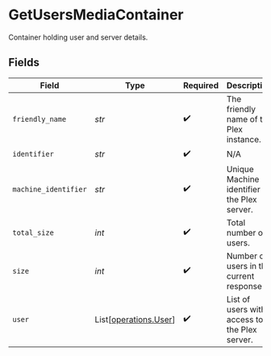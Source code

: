# GetUsersMediaContainer

Container holding user and server details.


## Fields

| Field                                                    | Type                                                     | Required                                                 | Description                                              | Example                                                  |
| -------------------------------------------------------- | -------------------------------------------------------- | -------------------------------------------------------- | -------------------------------------------------------- | -------------------------------------------------------- |
| `friendly_name`                                          | *str*                                                    | :heavy_check_mark:                                       | The friendly name of the Plex instance.                  | myPlex                                                   |
| `identifier`                                             | *str*                                                    | :heavy_check_mark:                                       | N/A                                                      | com.plexapp.plugins.myplex                               |
| `machine_identifier`                                     | *str*                                                    | :heavy_check_mark:                                       | Unique Machine identifier of the Plex server.            | 3dff4c4da3b1229a649aa574a9e2b419a684a20e                 |
| `total_size`                                             | *int*                                                    | :heavy_check_mark:                                       | Total number of users.                                   | 30                                                       |
| `size`                                                   | *int*                                                    | :heavy_check_mark:                                       | Number of users in the current response.                 | 30                                                       |
| `user`                                                   | List[[operations.User](../../models/operations/user.md)] | :heavy_check_mark:                                       | List of users with access to the Plex server.            |                                                          |